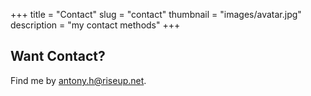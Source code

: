 +++
title = "Contact"
slug = "contact"
thumbnail = "images/avatar.jpg"
description = "my contact methods"
+++

## Want Contact?

Find me by [antony.h@riseup.net](mailto:antony.h@riseup.net).
